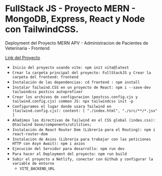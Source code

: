 # FullStack JS - Proyecto MERN - MongoDB, Express, React y Node con TailwindCSS.
Deployment del Proyecto MERN APV - Administracion de Pacientes de Veterinaria - Frontend

[Link del Proyecto](https://pj27fullstackjsmernfrontend.netlify.app)

  - `Inicio del proyecto usando vite: npm init vite@latest`
  - `Crear la carpeta principal del proyecto: FullStackJS y Crear la carpeta del frontend: frontend`
  - `Instalación de las dependencias: cd frontend : npm install`
  - `Instalar Tailwind.CSS en un proyecto de React: npm i --save-dev tailwindcss postcss autoprefixer`
  - `Crear los archivos de configuracion (postcss.config.cjs y tailwind.config.cjs) common JS: npx tailwindcss init -p`
  - `Configuramos el lugar donde usara Tailwind en (tailwind.config.cjs): content: [ "./index.html", "./src/**/*.jsx" ]`
  - `Añadimos las directivas de Tailwind en el CSS global (index.css): @tailwind base/components/utilities;`
  - `Instalación de React Router Dom (Librería para el Routing): npm i react-router-dom`
  - `Instalación de Axios (Librería para trabajar con las peticiones HTTP con Asyn Await): npm i axios`
  - `Ejecución del Servidor para desarrollo: npm run dev`
  - `Para hacer el Deployment del proyecto: npm run build`  
  -	`Subir el proyecto a Netlify, conectar con Github y configurar la variable de entorno`
    -	`VITE_BACKEND_URL`
